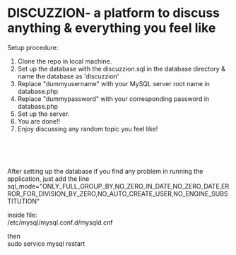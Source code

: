 # DISCUZZION- a platform to discuss anything & everything you feel like 

Setup procedure:  
1. Clone the repo in local machine.  
2. Set up the database with the discuzzion.sql in the database directory & name the database as 'discuzzion'      
3. Replace "dummyusername" with your MySQL server root name in database.php   
4. Replace "dummypassword" with your corresponding password in database.php  
5. Set up the server.  
6. You are done!!  
7. Enjoy discussing any random topic you feel like!


<br><br><br>

After setting up the database if you find any problem in running the application, just add the line    
sql_mode="ONLY_FULL_GROUP_BY,NO_ZERO_IN_DATE,NO_ZERO_DATE,ERROR_FOR_DIVISION_BY_ZERO,NO_AUTO_CREATE_USER,NO_ENGINE_SUBSTITUTION"  

inside file:  
/etc/mysql/mysql.conf.d/mysqld.cnf  

then  
sudo service mysql restart  


